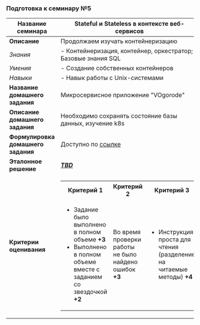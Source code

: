### Подготовка к семинару №5

| **Название семинара**              | Stateful и Stateless в контексте веб-сервисов                                                                                                                                                                                                                                                                                                                                                             |
|------------------------------------|-----------------------------------------------------------------------------------------------------------------------------------------------------------------------------------------------------------------------------------------------------------------------------------------------------------------------------------------------------------------------------------------------------------|
| **Описание**                       | Продолжаем изучать контейнеризацию                                                                                                                                                                                                                                                                                                                                                                        |
| _Знания_                           | - Контейнеризация, контейнер, оркестратор; Базовые знания SQL                                                                                                                                                                                                                                                                                                                                             |
| _Умения_                           | - Создание собственных контейнеров                                                                                                                                                                                                                                                                                                                                                                        |
| _Навыки_                           | - Навык работы с Unix-системами                                                                                                                                                                                                                                                                                                                                                                           |
| **Название домашнего задания**     | Микросервисное приложение "VOgorode"                                                                                                                                                                                                                                                                                                                                                                      |
| **Описание домашнего задания**     | Необходимо сохранять состояние базы данных, изучение k8s                                                                                                                                                                                                                                                                                                                                                  |
| **Формулировка домашнего задания** | Доступно по [ссылке](./task.md)                                                                                                                                                                                                                                                                                                                                                                           |
| **Эталонное решение**              | ***[TBD](./example)***                                                                                                                                                                                                                                                                                                                                                                                    |
| **Критерии оценивания**            | <table><tr><th>Критерий 1</th><th>Критерий 2</th><th>Критерий 3</th></tr><tr><td><ul><li>Задание было выполнено в полном объеме **+3**</li><li> Выполнено в полном объеме вместе с заданием со звездочкой **+2**</li></ul></td><td>Во время проверки работы не было найдено ошибок **+3**</td><td><ul><li>Инструкция проста для чтения (разделение на читаемые методы) **+4**</li></ul></td></tr></table> |                                                                                                                                                                                                          |
    